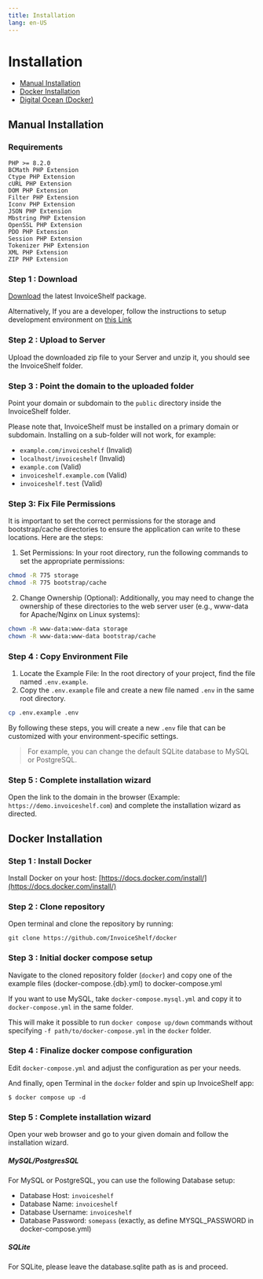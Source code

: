 ```yaml
---
title: Installation
lang: en-US
---
```


# Installation

- [Manual Installation](#manual-installation)
- [Docker Installation](#docker-installation)
- [Digital Ocean (Docker)](#digital-ocean-docker)

## Manual Installation

### Requirements

```
PHP >= 8.2.0
BCMath PHP Extension
Ctype PHP Extension
cURL PHP Extension
DOM PHP Extension
Filter PHP Extension
Iconv PHP Extension
JSON PHP Extension
Mbstring PHP Extension
OpenSSL PHP Extension
PDO PHP Extension
Session PHP Extension
Tokenizer PHP Extension
XML PHP Extension
ZIP PHP Extension
```

### Step 1 : Download

[Download](http://invoiceshelf.com/) the latest InvoiceShelf package.

Alternatively, If you are a developer, follow the instructions to setup development environment on [this Link](./developer-guide.md)

### Step 2 : Upload to Server

Upload the downloaded zip file to your Server and unzip it, you should see the InvoiceShelf folder.

### Step 3 : Point the domain to the uploaded folder

Point your domain or subdomain to the `public` directory inside the InvoiceShelf folder.

Please note that, InvoiceShelf must be installed on a primary domain or subdomain. Installing on a sub-folder will not work, for example:

- `example.com/invoiceshelf` (Invalid)
- `localhost/invoiceshelf` (Invalid)
- `example.com` (Valid)
- `invoiceshelf.example.com` (Valid)
- `invoiceshelf.test` (Valid)

### Step 3: Fix File Permissions

It is important to set the correct permissions for the storage and bootstrap/cache directories to ensure the application can write to these locations. Here are the steps:

1. Set Permissions: In your root directory, run the following commands to set the appropriate permissions:

```sh
chmod -R 775 storage
chmod -R 775 bootstrap/cache
```

2. Change Ownership (Optional): Additionally, you may need to change the ownership of these directories to the web server user (e.g., www-data for Apache/Nginx on Linux systems):

```sh
chown -R www-data:www-data storage
chown -R www-data:www-data bootstrap/cache
```

### Step 4 : Copy Environment File

1. Locate the Example File: In the root directory of your project, find the file named `.env.example`.
2. Copy the `.env.example` file and create a new file named `.env` in the same root directory.

```sh
cp .env.example .env
```

By following these steps, you will create a new `.env` file that can be customized with your environment-specific settings.

> For example, you can change the default SQLite database to MySQL or PostgreSQL.

### Step 5 : Complete installation wizard

Open the link to the domain in the browser (Example: `https://demo.invoiceshelf.com`) and complete the installation wizard as directed.

## Docker Installation

### Step 1 : Install Docker

Install Docker on your host: [https://docs.docker.com/install/](https://docs.docker.com/install/)

### Step 2 : Clone repository

Open terminal and clone the repository by running:

```
git clone https://github.com/InvoiceShelf/docker
```

### Step 3 : Initial docker compose setup

Navigate to the cloned repository folder (`docker`) and copy one of the example files (docker-compose.{db}.yml) to docker-compose.yml

If you want to use MySQL, take `docker-compose.mysql.yml` and copy it to `docker-compose.yml` in the same folder.

This will make it possible to run `docker compose up/down` commands without specifying `-f path/to/docker-compose.yml` in the `docker` folder.

### Step 4 : Finalize docker compose configuration

Edit `docker-compose.yml` and adjust the configuration as per your needs.

And finally, open Terminal in the `docker` folder and spin up InvoiceShelf app:

```
$ docker compose up -d
```

### Step 5 : Complete installation wizard

Open your web browser and go to your given domain and follow the installation wizard.

##### MySQL/PostgresSQL

For MySQL or PostgreSQL, you can use the following Database setup:

- Database Host: `invoiceshelf`
- Database Name: `invoiceshelf`
- Database Username: `invoiceshelf`
- Database Password: `somepass` (exactly, as define MYSQL_PASSWORD in docker-compose.yml)

##### SQLite

For SQLite, please leave the database.sqlite path as is and proceed.